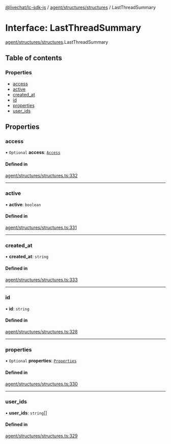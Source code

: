 [@livechat/lc-sdk-js](../README.md) / [agent/structures/structures](../modules/agent_structures_structures.md) / LastThreadSummary

# Interface: LastThreadSummary

[agent/structures/structures](../modules/agent_structures_structures.md).LastThreadSummary

## Table of contents

### Properties

- [access](agent_structures_structures.LastThreadSummary.md#access)
- [active](agent_structures_structures.LastThreadSummary.md#active)
- [created\_at](agent_structures_structures.LastThreadSummary.md#created_at)
- [id](agent_structures_structures.LastThreadSummary.md#id)
- [properties](agent_structures_structures.LastThreadSummary.md#properties)
- [user\_ids](agent_structures_structures.LastThreadSummary.md#user_ids)

## Properties

### access

• `Optional` **access**: [`Access`](agent_structures_structures.Access.md)

#### Defined in

[agent/structures/structures.ts:332](https://github.com/livechat/lc-sdk-js/blob/10347df/src/agent/structures/structures.ts#L332)

___

### active

• **active**: `boolean`

#### Defined in

[agent/structures/structures.ts:331](https://github.com/livechat/lc-sdk-js/blob/10347df/src/agent/structures/structures.ts#L331)

___

### created\_at

• **created\_at**: `string`

#### Defined in

[agent/structures/structures.ts:333](https://github.com/livechat/lc-sdk-js/blob/10347df/src/agent/structures/structures.ts#L333)

___

### id

• **id**: `string`

#### Defined in

[agent/structures/structures.ts:328](https://github.com/livechat/lc-sdk-js/blob/10347df/src/agent/structures/structures.ts#L328)

___

### properties

• `Optional` **properties**: [`Properties`](agent_structures_structures.Properties.md)

#### Defined in

[agent/structures/structures.ts:330](https://github.com/livechat/lc-sdk-js/blob/10347df/src/agent/structures/structures.ts#L330)

___

### user\_ids

• **user\_ids**: `string`[]

#### Defined in

[agent/structures/structures.ts:329](https://github.com/livechat/lc-sdk-js/blob/10347df/src/agent/structures/structures.ts#L329)
